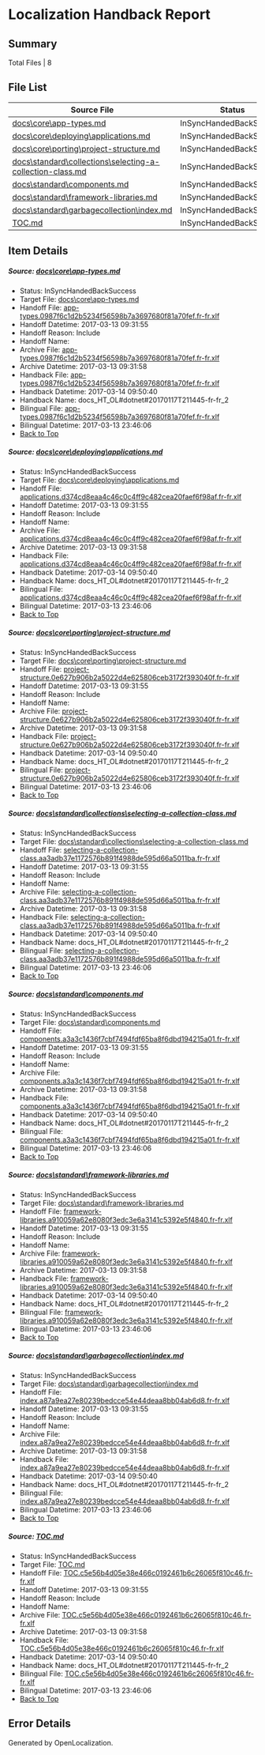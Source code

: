 # <a name='report-top'></a> Localization Handback Report

## Summary
 Total Files | 8

## File List
 Source File | Status | Details 
 ----------- | ------ | ------- 
 [docs\core\app-types.md](https://github.com/dotnet/docs/blob/3845ec46cbd1f65abd9b78f7b81487efed9de2f2/docs/core/app-types.md) | InSyncHandedBackSuccess | [Details](#e4dc227830c2881e7d8691317ea15affaa08f8cc31)
 [docs\core\deploying\applications.md](https://github.com/dotnet/docs/blob/3845ec46cbd1f65abd9b78f7b81487efed9de2f2/docs/core/deploying/applications.md) | InSyncHandedBackSuccess | [Details](#52a20f639dace8b69370dc4884147eae31fc7ed632)
 [docs\core\porting\project-structure.md](https://github.com/dotnet/docs/blob/3845ec46cbd1f65abd9b78f7b81487efed9de2f2/docs/core/porting/project-structure.md) | InSyncHandedBackSuccess | [Details](#ed2fdad2a784f4e4ce1f8a660b5bb151935fd2d459)
 [docs\standard\collections\selecting-a-collection-class.md](https://github.com/dotnet/docs/blob/3845ec46cbd1f65abd9b78f7b81487efed9de2f2/docs/standard/collections/selecting-a-collection-class.md) | InSyncHandedBackSuccess | [Details](#d174d0cb910035340fb317521f3ad930d16853c23383)
 [docs\standard\components.md](https://github.com/dotnet/docs/blob/3845ec46cbd1f65abd9b78f7b81487efed9de2f2/docs/standard/components.md) | InSyncHandedBackSuccess | [Details](#e93764ff4d3391110c79f73a34512bd073ce04993396)
 [docs\standard\framework-libraries.md](https://github.com/dotnet/docs/blob/3845ec46cbd1f65abd9b78f7b81487efed9de2f2/docs/standard/framework-libraries.md) | InSyncHandedBackSuccess | [Details](#f14e6552b2f59694f5cf877ee8ab76ffa026f18f3413)
 [docs\standard\garbagecollection\index.md](https://github.com/dotnet/docs/blob/3845ec46cbd1f65abd9b78f7b81487efed9de2f2/docs/standard/garbagecollection/index.md) | InSyncHandedBackSuccess | [Details](#4646a7e8c75315bb1a13bc5fddecd77888f6ae693418)
 [TOC.md](https://github.com/dotnet/docs/blob/3845ec46cbd1f65abd9b78f7b81487efed9de2f2/TOC.md) | InSyncHandedBackSuccess | [Details](#46f0f0189b1d7df4cb842a21abffd06dc9a7d2c18922)

## Item Details
##### <a name='e4dc227830c2881e7d8691317ea15affaa08f8cc31'></a> Source: [docs\core\app-types.md](https://github.com/dotnet/docs/blob/3845ec46cbd1f65abd9b78f7b81487efed9de2f2/docs/core/app-types.md)
* Status: InSyncHandedBackSuccess
* Target File: [docs\core\app-types.md](https://github.com/dotnet/docs.fr-fr/blob/a050e2f166cf13f598c27f61e92703c9e5d6cdf9/docs/core/app-types.md)
* Handoff File: [app-types.0987f6c1d2b5234f56598b7a3697680f81a70fef.fr-fr.xlf](https://github.com/dotnet/docs.handoff/blob/3696b1d5a29279b3bea53ba920251b48bfd4d8f9/ol-handoff/dotnet/docs.fr-fr/master/dotnet-core/app-types.0987f6c1d2b5234f56598b7a3697680f81a70fef.fr-fr.xlf)
* Handoff Datetime: 2017-03-13 09:31:55
* Handoff Reason: Include
* Handoff Name: 
* Archive File: [app-types.0987f6c1d2b5234f56598b7a3697680f81a70fef.fr-fr.xlf](https://github.com/dotnet/docs.handoff/blob/a68d5b613fb4d28734fc30e307c606126bf56c05/ol-archive/dotnet/docs.fr-fr/master/dotnet-core/app-types.0987f6c1d2b5234f56598b7a3697680f81a70fef.fr-fr.xlf)
* Archive Datetime: 2017-03-13 09:31:58
* Handback File: [app-types.0987f6c1d2b5234f56598b7a3697680f81a70fef.fr-fr.xlf](https://github.com/dotnet/docs.handback/blob/f3bf800d60f93445b9ff6c0cb73ffbc6ce183324/ol-handback/dotnet/docs.fr-fr/master/dotnet-core/app-types.0987f6c1d2b5234f56598b7a3697680f81a70fef.fr-fr.xlf)
* Handback Datetime: 2017-03-14 09:50:40
* Handback Name: docs_HT_OL#dotnet#20170117T211445-fr-fr_2
* Bilingual File: [app-types.0987f6c1d2b5234f56598b7a3697680f81a70fef.fr-fr.xlf](https://github.com/dotnet/docs.handback/blob/54ebceac101ec27506e4257608fe5169255fb2db/ol-handback/dotnet/docs.fr-fr/master/dotnet-core/app-types.0987f6c1d2b5234f56598b7a3697680f81a70fef.fr-fr.xlf)
* Bilingual Datetime: 2017-03-13 23:46:06
* [Back to Top](#report-top)

##### <a name='52a20f639dace8b69370dc4884147eae31fc7ed632'></a> Source: [docs\core\deploying\applications.md](https://github.com/dotnet/docs/blob/3845ec46cbd1f65abd9b78f7b81487efed9de2f2/docs/core/deploying/applications.md)
* Status: InSyncHandedBackSuccess
* Target File: [docs\core\deploying\applications.md](https://github.com/dotnet/docs.fr-fr/blob/a050e2f166cf13f598c27f61e92703c9e5d6cdf9/docs/core/deploying/applications.md)
* Handoff File: [applications.d374cd8eaa4c46c0c4ff9c482cea20faef6f98af.fr-fr.xlf](https://github.com/dotnet/docs.handoff/blob/3696b1d5a29279b3bea53ba920251b48bfd4d8f9/ol-handoff/dotnet/docs.fr-fr/master/dotnet-core/applications.d374cd8eaa4c46c0c4ff9c482cea20faef6f98af.fr-fr.xlf)
* Handoff Datetime: 2017-03-13 09:31:55
* Handoff Reason: Include
* Handoff Name: 
* Archive File: [applications.d374cd8eaa4c46c0c4ff9c482cea20faef6f98af.fr-fr.xlf](https://github.com/dotnet/docs.handoff/blob/a68d5b613fb4d28734fc30e307c606126bf56c05/ol-archive/dotnet/docs.fr-fr/master/dotnet-core/applications.d374cd8eaa4c46c0c4ff9c482cea20faef6f98af.fr-fr.xlf)
* Archive Datetime: 2017-03-13 09:31:58
* Handback File: [applications.d374cd8eaa4c46c0c4ff9c482cea20faef6f98af.fr-fr.xlf](https://github.com/dotnet/docs.handback/blob/f3bf800d60f93445b9ff6c0cb73ffbc6ce183324/ol-handback/dotnet/docs.fr-fr/master/dotnet-core/applications.d374cd8eaa4c46c0c4ff9c482cea20faef6f98af.fr-fr.xlf)
* Handback Datetime: 2017-03-14 09:50:40
* Handback Name: docs_HT_OL#dotnet#20170117T211445-fr-fr_2
* Bilingual File: [applications.d374cd8eaa4c46c0c4ff9c482cea20faef6f98af.fr-fr.xlf](https://github.com/dotnet/docs.handback/blob/54ebceac101ec27506e4257608fe5169255fb2db/ol-handback/dotnet/docs.fr-fr/master/dotnet-core/applications.d374cd8eaa4c46c0c4ff9c482cea20faef6f98af.fr-fr.xlf)
* Bilingual Datetime: 2017-03-13 23:46:06
* [Back to Top](#report-top)

##### <a name='ed2fdad2a784f4e4ce1f8a660b5bb151935fd2d459'></a> Source: [docs\core\porting\project-structure.md](https://github.com/dotnet/docs/blob/3845ec46cbd1f65abd9b78f7b81487efed9de2f2/docs/core/porting/project-structure.md)
* Status: InSyncHandedBackSuccess
* Target File: [docs\core\porting\project-structure.md](https://github.com/dotnet/docs.fr-fr/blob/a050e2f166cf13f598c27f61e92703c9e5d6cdf9/docs/core/porting/project-structure.md)
* Handoff File: [project-structure.0e627b906b2a5022d4e625806ceb3172f393040f.fr-fr.xlf](https://github.com/dotnet/docs.handoff/blob/3696b1d5a29279b3bea53ba920251b48bfd4d8f9/ol-handoff/dotnet/docs.fr-fr/master/dotnet-core/project-structure.0e627b906b2a5022d4e625806ceb3172f393040f.fr-fr.xlf)
* Handoff Datetime: 2017-03-13 09:31:55
* Handoff Reason: Include
* Handoff Name: 
* Archive File: [project-structure.0e627b906b2a5022d4e625806ceb3172f393040f.fr-fr.xlf](https://github.com/dotnet/docs.handoff/blob/a68d5b613fb4d28734fc30e307c606126bf56c05/ol-archive/dotnet/docs.fr-fr/master/dotnet-core/project-structure.0e627b906b2a5022d4e625806ceb3172f393040f.fr-fr.xlf)
* Archive Datetime: 2017-03-13 09:31:58
* Handback File: [project-structure.0e627b906b2a5022d4e625806ceb3172f393040f.fr-fr.xlf](https://github.com/dotnet/docs.handback/blob/f3bf800d60f93445b9ff6c0cb73ffbc6ce183324/ol-handback/dotnet/docs.fr-fr/master/dotnet-core/project-structure.0e627b906b2a5022d4e625806ceb3172f393040f.fr-fr.xlf)
* Handback Datetime: 2017-03-14 09:50:40
* Handback Name: docs_HT_OL#dotnet#20170117T211445-fr-fr_2
* Bilingual File: [project-structure.0e627b906b2a5022d4e625806ceb3172f393040f.fr-fr.xlf](https://github.com/dotnet/docs.handback/blob/54ebceac101ec27506e4257608fe5169255fb2db/ol-handback/dotnet/docs.fr-fr/master/dotnet-core/project-structure.0e627b906b2a5022d4e625806ceb3172f393040f.fr-fr.xlf)
* Bilingual Datetime: 2017-03-13 23:46:06
* [Back to Top](#report-top)

##### <a name='d174d0cb910035340fb317521f3ad930d16853c23383'></a> Source: [docs\standard\collections\selecting-a-collection-class.md](https://github.com/dotnet/docs/blob/3845ec46cbd1f65abd9b78f7b81487efed9de2f2/docs/standard/collections/selecting-a-collection-class.md)
* Status: InSyncHandedBackSuccess
* Target File: [docs\standard\collections\selecting-a-collection-class.md](https://github.com/dotnet/docs.fr-fr/blob/a050e2f166cf13f598c27f61e92703c9e5d6cdf9/docs/standard/collections/selecting-a-collection-class.md)
* Handoff File: [selecting-a-collection-class.aa3adb37e1172576b891f4988de595d66a5011ba.fr-fr.xlf](https://github.com/dotnet/docs.handoff/blob/3696b1d5a29279b3bea53ba920251b48bfd4d8f9/ol-handoff/dotnet/docs.fr-fr/master/dotnet-core/selecting-a-collection-class.aa3adb37e1172576b891f4988de595d66a5011ba.fr-fr.xlf)
* Handoff Datetime: 2017-03-13 09:31:55
* Handoff Reason: Include
* Handoff Name: 
* Archive File: [selecting-a-collection-class.aa3adb37e1172576b891f4988de595d66a5011ba.fr-fr.xlf](https://github.com/dotnet/docs.handoff/blob/a68d5b613fb4d28734fc30e307c606126bf56c05/ol-archive/dotnet/docs.fr-fr/master/dotnet-core/selecting-a-collection-class.aa3adb37e1172576b891f4988de595d66a5011ba.fr-fr.xlf)
* Archive Datetime: 2017-03-13 09:31:58
* Handback File: [selecting-a-collection-class.aa3adb37e1172576b891f4988de595d66a5011ba.fr-fr.xlf](https://github.com/dotnet/docs.handback/blob/f3bf800d60f93445b9ff6c0cb73ffbc6ce183324/ol-handback/dotnet/docs.fr-fr/master/dotnet-core/selecting-a-collection-class.aa3adb37e1172576b891f4988de595d66a5011ba.fr-fr.xlf)
* Handback Datetime: 2017-03-14 09:50:40
* Handback Name: docs_HT_OL#dotnet#20170117T211445-fr-fr_2
* Bilingual File: [selecting-a-collection-class.aa3adb37e1172576b891f4988de595d66a5011ba.fr-fr.xlf](https://github.com/dotnet/docs.handback/blob/54ebceac101ec27506e4257608fe5169255fb2db/ol-handback/dotnet/docs.fr-fr/master/dotnet-core/selecting-a-collection-class.aa3adb37e1172576b891f4988de595d66a5011ba.fr-fr.xlf)
* Bilingual Datetime: 2017-03-13 23:46:06
* [Back to Top](#report-top)

##### <a name='e93764ff4d3391110c79f73a34512bd073ce04993396'></a> Source: [docs\standard\components.md](https://github.com/dotnet/docs/blob/3845ec46cbd1f65abd9b78f7b81487efed9de2f2/docs/standard/components.md)
* Status: InSyncHandedBackSuccess
* Target File: [docs\standard\components.md](https://github.com/dotnet/docs.fr-fr/blob/a050e2f166cf13f598c27f61e92703c9e5d6cdf9/docs/standard/components.md)
* Handoff File: [components.a3a3c1436f7cbf7494fdf65ba8f6dbd194215a01.fr-fr.xlf](https://github.com/dotnet/docs.handoff/blob/3696b1d5a29279b3bea53ba920251b48bfd4d8f9/ol-handoff/dotnet/docs.fr-fr/master/dotnet-core/components.a3a3c1436f7cbf7494fdf65ba8f6dbd194215a01.fr-fr.xlf)
* Handoff Datetime: 2017-03-13 09:31:55
* Handoff Reason: Include
* Handoff Name: 
* Archive File: [components.a3a3c1436f7cbf7494fdf65ba8f6dbd194215a01.fr-fr.xlf](https://github.com/dotnet/docs.handoff/blob/a68d5b613fb4d28734fc30e307c606126bf56c05/ol-archive/dotnet/docs.fr-fr/master/dotnet-core/components.a3a3c1436f7cbf7494fdf65ba8f6dbd194215a01.fr-fr.xlf)
* Archive Datetime: 2017-03-13 09:31:58
* Handback File: [components.a3a3c1436f7cbf7494fdf65ba8f6dbd194215a01.fr-fr.xlf](https://github.com/dotnet/docs.handback/blob/f3bf800d60f93445b9ff6c0cb73ffbc6ce183324/ol-handback/dotnet/docs.fr-fr/master/dotnet-core/components.a3a3c1436f7cbf7494fdf65ba8f6dbd194215a01.fr-fr.xlf)
* Handback Datetime: 2017-03-14 09:50:40
* Handback Name: docs_HT_OL#dotnet#20170117T211445-fr-fr_2
* Bilingual File: [components.a3a3c1436f7cbf7494fdf65ba8f6dbd194215a01.fr-fr.xlf](https://github.com/dotnet/docs.handback/blob/54ebceac101ec27506e4257608fe5169255fb2db/ol-handback/dotnet/docs.fr-fr/master/dotnet-core/components.a3a3c1436f7cbf7494fdf65ba8f6dbd194215a01.fr-fr.xlf)
* Bilingual Datetime: 2017-03-13 23:46:06
* [Back to Top](#report-top)

##### <a name='f14e6552b2f59694f5cf877ee8ab76ffa026f18f3413'></a> Source: [docs\standard\framework-libraries.md](https://github.com/dotnet/docs/blob/3845ec46cbd1f65abd9b78f7b81487efed9de2f2/docs/standard/framework-libraries.md)
* Status: InSyncHandedBackSuccess
* Target File: [docs\standard\framework-libraries.md](https://github.com/dotnet/docs.fr-fr/blob/a050e2f166cf13f598c27f61e92703c9e5d6cdf9/docs/standard/framework-libraries.md)
* Handoff File: [framework-libraries.a910059a62e8080f3edc3e6a3141c5392e5f4840.fr-fr.xlf](https://github.com/dotnet/docs.handoff/blob/3696b1d5a29279b3bea53ba920251b48bfd4d8f9/ol-handoff/dotnet/docs.fr-fr/master/dotnet-core/framework-libraries.a910059a62e8080f3edc3e6a3141c5392e5f4840.fr-fr.xlf)
* Handoff Datetime: 2017-03-13 09:31:55
* Handoff Reason: Include
* Handoff Name: 
* Archive File: [framework-libraries.a910059a62e8080f3edc3e6a3141c5392e5f4840.fr-fr.xlf](https://github.com/dotnet/docs.handoff/blob/a68d5b613fb4d28734fc30e307c606126bf56c05/ol-archive/dotnet/docs.fr-fr/master/dotnet-core/framework-libraries.a910059a62e8080f3edc3e6a3141c5392e5f4840.fr-fr.xlf)
* Archive Datetime: 2017-03-13 09:31:58
* Handback File: [framework-libraries.a910059a62e8080f3edc3e6a3141c5392e5f4840.fr-fr.xlf](https://github.com/dotnet/docs.handback/blob/f3bf800d60f93445b9ff6c0cb73ffbc6ce183324/ol-handback/dotnet/docs.fr-fr/master/dotnet-core/framework-libraries.a910059a62e8080f3edc3e6a3141c5392e5f4840.fr-fr.xlf)
* Handback Datetime: 2017-03-14 09:50:40
* Handback Name: docs_HT_OL#dotnet#20170117T211445-fr-fr_2
* Bilingual File: [framework-libraries.a910059a62e8080f3edc3e6a3141c5392e5f4840.fr-fr.xlf](https://github.com/dotnet/docs.handback/blob/54ebceac101ec27506e4257608fe5169255fb2db/ol-handback/dotnet/docs.fr-fr/master/dotnet-core/framework-libraries.a910059a62e8080f3edc3e6a3141c5392e5f4840.fr-fr.xlf)
* Bilingual Datetime: 2017-03-13 23:46:06
* [Back to Top](#report-top)

##### <a name='4646a7e8c75315bb1a13bc5fddecd77888f6ae693418'></a> Source: [docs\standard\garbagecollection\index.md](https://github.com/dotnet/docs/blob/3845ec46cbd1f65abd9b78f7b81487efed9de2f2/docs/standard/garbagecollection/index.md)
* Status: InSyncHandedBackSuccess
* Target File: [docs\standard\garbagecollection\index.md](https://github.com/dotnet/docs.fr-fr/blob/a050e2f166cf13f598c27f61e92703c9e5d6cdf9/docs/standard/garbagecollection/index.md)
* Handoff File: [index.a87a9ea27e80239bedcce54e44deaa8bb04ab6d8.fr-fr.xlf](https://github.com/dotnet/docs.handoff/blob/3696b1d5a29279b3bea53ba920251b48bfd4d8f9/ol-handoff/dotnet/docs.fr-fr/master/dotnet-core/index.a87a9ea27e80239bedcce54e44deaa8bb04ab6d8.fr-fr.xlf)
* Handoff Datetime: 2017-03-13 09:31:55
* Handoff Reason: Include
* Handoff Name: 
* Archive File: [index.a87a9ea27e80239bedcce54e44deaa8bb04ab6d8.fr-fr.xlf](https://github.com/dotnet/docs.handoff/blob/a68d5b613fb4d28734fc30e307c606126bf56c05/ol-archive/dotnet/docs.fr-fr/master/dotnet-core/index.a87a9ea27e80239bedcce54e44deaa8bb04ab6d8.fr-fr.xlf)
* Archive Datetime: 2017-03-13 09:31:58
* Handback File: [index.a87a9ea27e80239bedcce54e44deaa8bb04ab6d8.fr-fr.xlf](https://github.com/dotnet/docs.handback/blob/f3bf800d60f93445b9ff6c0cb73ffbc6ce183324/ol-handback/dotnet/docs.fr-fr/master/dotnet-core/index.a87a9ea27e80239bedcce54e44deaa8bb04ab6d8.fr-fr.xlf)
* Handback Datetime: 2017-03-14 09:50:40
* Handback Name: docs_HT_OL#dotnet#20170117T211445-fr-fr_2
* Bilingual File: [index.a87a9ea27e80239bedcce54e44deaa8bb04ab6d8.fr-fr.xlf](https://github.com/dotnet/docs.handback/blob/54ebceac101ec27506e4257608fe5169255fb2db/ol-handback/dotnet/docs.fr-fr/master/dotnet-core/index.a87a9ea27e80239bedcce54e44deaa8bb04ab6d8.fr-fr.xlf)
* Bilingual Datetime: 2017-03-13 23:46:06
* [Back to Top](#report-top)

##### <a name='46f0f0189b1d7df4cb842a21abffd06dc9a7d2c18922'></a> Source: [TOC.md](https://github.com/dotnet/docs/blob/3845ec46cbd1f65abd9b78f7b81487efed9de2f2/TOC.md)
* Status: InSyncHandedBackSuccess
* Target File: [TOC.md](https://github.com/dotnet/docs.fr-fr/blob/a050e2f166cf13f598c27f61e92703c9e5d6cdf9/TOC.md)
* Handoff File: [TOC.c5e56b4d05e38e466c0192461b6c26065f810c46.fr-fr.xlf](https://github.com/dotnet/docs.handoff/blob/3696b1d5a29279b3bea53ba920251b48bfd4d8f9/ol-handoff/dotnet/docs.fr-fr/master/dotnet-core/TOC.c5e56b4d05e38e466c0192461b6c26065f810c46.fr-fr.xlf)
* Handoff Datetime: 2017-03-13 09:31:55
* Handoff Reason: Include
* Handoff Name: 
* Archive File: [TOC.c5e56b4d05e38e466c0192461b6c26065f810c46.fr-fr.xlf](https://github.com/dotnet/docs.handoff/blob/a68d5b613fb4d28734fc30e307c606126bf56c05/ol-archive/dotnet/docs.fr-fr/master/dotnet-core/TOC.c5e56b4d05e38e466c0192461b6c26065f810c46.fr-fr.xlf)
* Archive Datetime: 2017-03-13 09:31:58
* Handback File: [TOC.c5e56b4d05e38e466c0192461b6c26065f810c46.fr-fr.xlf](https://github.com/dotnet/docs.handback/blob/f3bf800d60f93445b9ff6c0cb73ffbc6ce183324/ol-handback/dotnet/docs.fr-fr/master/dotnet-core/TOC.c5e56b4d05e38e466c0192461b6c26065f810c46.fr-fr.xlf)
* Handback Datetime: 2017-03-14 09:50:40
* Handback Name: docs_HT_OL#dotnet#20170117T211445-fr-fr_2
* Bilingual File: [TOC.c5e56b4d05e38e466c0192461b6c26065f810c46.fr-fr.xlf](https://github.com/dotnet/docs.handback/blob/54ebceac101ec27506e4257608fe5169255fb2db/ol-handback/dotnet/docs.fr-fr/master/dotnet-core/TOC.c5e56b4d05e38e466c0192461b6c26065f810c46.fr-fr.xlf)
* Bilingual Datetime: 2017-03-13 23:46:06
* [Back to Top](#report-top)


## Error Details

Generated by OpenLocalization.
